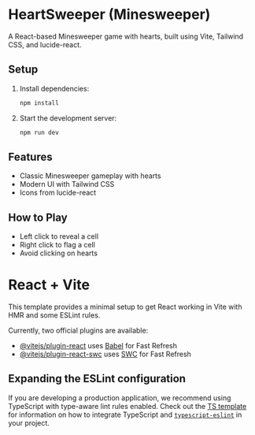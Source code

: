 # HeartSweeper (Minesweeper)

A React-based Minesweeper game with hearts, built using Vite, Tailwind CSS, and lucide-react.

## Setup

1. Install dependencies:
   ```sh
   npm install
   ```
2. Start the development server:
   ```sh
   npm run dev
   ```

## Features
- Classic Minesweeper gameplay with hearts
- Modern UI with Tailwind CSS
- Icons from lucide-react

## How to Play
- Left click to reveal a cell
- Right click to flag a cell
- Avoid clicking on hearts

# React + Vite

This template provides a minimal setup to get React working in Vite with HMR and some ESLint rules.

Currently, two official plugins are available:

- [@vitejs/plugin-react](https://github.com/vitejs/vite-plugin-react/blob/main/packages/plugin-react) uses [Babel](https://babeljs.io/) for Fast Refresh
- [@vitejs/plugin-react-swc](https://github.com/vitejs/vite-plugin-react/blob/main/packages/plugin-react-swc) uses [SWC](https://swc.rs/) for Fast Refresh

## Expanding the ESLint configuration

If you are developing a production application, we recommend using TypeScript with type-aware lint rules enabled. Check out the [TS template](https://github.com/vitejs/vite/tree/main/packages/create-vite/template-react-ts) for information on how to integrate TypeScript and [`typescript-eslint`](https://typescript-eslint.io) in your project.
